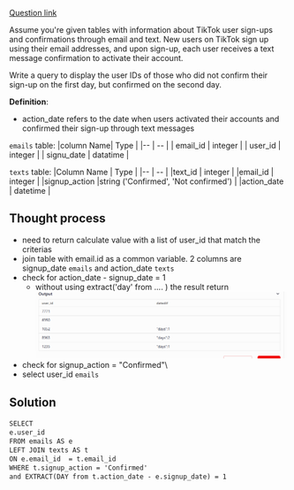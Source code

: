 
[Question link](https://datalemur.com/questions/second-day-confirmation)

Assume you're given tables with information about TikTok user sign-ups and confirmations through email and text. New users on TikTok sign up using their email addresses, and upon sign-up, each user receives a text message confirmation to activate their account.

Write a query to display the user IDs of those who did not confirm their sign-up on the first day, but confirmed on the second day.

**Definition**:

- action_date refers to the date when users activated their accounts and confirmed their sign-up through text messages

`emails` table:
|column Name| Type |
|-- | -- |
| email_id | integer |
| user_id | integer |
| signu_date | datatime |

`texts` table:
|Column Name |	Type |
|-- | -- |
|text_id |	integer |
|email_id |	integer |
|signup_action |string ('Confirmed', 'Not confirmed') |
|action_date | datetime |

## Thought process

- need to return calculate value with a list of user_id that match the criterias
- join table with email.id as a common variable. 2 columns are signup_date `emails` and action_date `texts`
- check for  action_date - signup_date = 1 
  -  without using extract('day' from .... ) the result return
  ![alt text](image/image.png)
- check for signup_action = "Confirmed"\
- select  user_id `emails`

## Solution
```
SELECT 
e.user_id
FROM emails AS e
LEFT JOIN texts AS t 
ON e.email_id  = t.email_id
WHERE t.signup_action = 'Confirmed'
and EXTRACT(DAY from t.action_date - e.signup_date) = 1
```